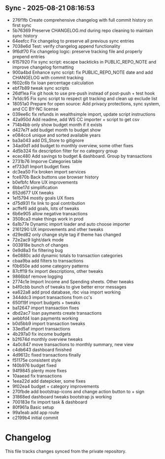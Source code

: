 ## Sync - 2025-08-21 08:16:53

- 276f1fb Create comprehensive changelog with full commit history on first sync
- 5b76369 Preserve CHANGELOG.md during repo cleaning to maintain sync history
- 64eefcc Fix changelog to preserve all previous sync entries
- 7038e6d Test: verify changelog append functionality
- 9f6df70 Fix changelog logic: preserve tracking file and properly prepend entries
- 6157920 Fix sync script: escape backticks in PUBLIC_REPO_NOTE and improve changelog formatting
- 900a4bd Enhance sync script: fix PUBLIC_REPO_NOTE date and add CHANGELOG with commit tracking
- f602c6b fix loan percentage calculation
- ebf7b89 tweak sync scripts
- 26df1ea Fix git hook to use pre-push instead of post-push + test hook
- 7e1dc95 Fix sync script to respect git tracking and clean up exclude list
- 18051a0 Prepare for open source: Add privacy protections, sync system, and CC BY-NC license
- 039ee6c fix refunds in wealthsimple import, update script instructions
- 42a950d Add readme, add WS CC importer + script to get csv
- 714b4bb only show budget month if it exists
- d427e7f add budget month to budget show
- e084cc4 unique and sorted available years
- ba3a043 add DS_Store to gitignore
- 34ad0d1 add budget to monthly overview, some other fixes
- 4d5b324 fix description filter for no category group
- ecec480 Add savings to budget & dashboard. Group by transactions
- 2731b76 Imporve Categories table
- ef733d1 Import budget fixes
- dc3ea50 Fix broken import services
- fce870b Back buttons use browser history
- b0efbfc More UX improvements
- 6bbe17d simplification
- 652d677 UX tweaks
- 1e15794 mostly goals UX fixes
- d75d931 fix link to goal contribution
- acffef6 add goals, lots of tweaks
- 6b6e905 allow negative transactions
- 3508ca3 make things work in prod
- 6a1b77e Dynamic import loader and auto choose importer
- 2161290 UX improvements and other tweaks
- d29ed82 only change style tag if theme has changed
- 72e2ac9 light/dark mode
- 003918e bunch of changes
- 0e9d8a3 fix filtering bug
- 6e0880c add dynamic totals to transaction categories
- cbaa9ba add filters to transactions
- f0b650e add some category patterns
- 87cff19 fix import descriptions, other tweaks
- 9866bbf remove logging
- 2774c1e Import Income and Spending sheets. Other tweaks
- b4f0cbb bunch of tweaks to give better error messages
- ea622a8 add prod database, rbc visa import working
- 344ddc3 import transactions from cc's
- 650f19f import budgets + tweaks
- ba12647 import transaction fixes
- dbd2ac7 loan payments create transactions
- aebbfd4 loan payments working
- b0d5bb9 import transaction tweaks
- 33ed5af import transactions
- 4b297a0 fix income budgets
- b2f674d monthly overview tweaks
- 4a0c847 move transactions to monthly summary, new view
- c4db643 dashboard finished
- 4d9612c fixed transactions finally
- f51175e consistent style
- f40b976 budget fixed
- 94f9845 plenty more fixes
- 10aaead fix transactions
- 1eea22d add datepicker, some fixes
- 9f02ea4 budget + category improvements
- 270fbde add bootstrap-icons and change action button to + sign
- 31868ed dashboard tweaks bootstrap js working
- 700183e fix import task & dashboard
- 80f961a Basic setup
- 99a1eab add app route
- c2199b4 initial commit

# Changelog

This file tracks changes synced from the private repository.


